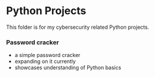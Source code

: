 # Python Projects

This folder is for my cybersecurity related Python projects. 

### Password cracker
* a simple password cracker
* expanding on it currently
* showcases understanding of Python basics
